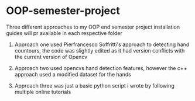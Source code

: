 # OOP-semester-project
Three different approaches to my OOP end semester project
installation guides will pr available in each respective folder


1) Approach one used Pierfrancesco Soffritti's approach to detecting hand countours, the code was slightly edited as it had version conflicts with the current version of Opencv

2) Approach two used opencvs hand detection features, however the c++ approach used a modified dataset for the hands

3) Approach three was just a basic python script i wrote by following multiple online tutorials

